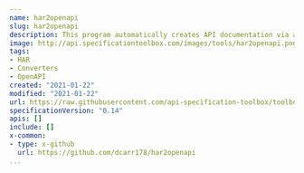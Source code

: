 ```yaml
---
name: har2openapi
slug: har2openapi
description: This program automatically creates API documentation via a OpenApi Spec (OAS) file by using network requests captured in one or more HAR files. Another way to generate HAR files is to install Charles Proxy and then run all your end-to-end browser tests. Charles Proxy saves its raw captures in a .chls file but you can export that to a har file as Charles Proxy outputs har files in a convenient json format. Generating HAR files using your end-to-end tests can save you a lot of manual clicking!
image: http://api.specificationtoolbox.com/images/tools/har2openapi.png
tags:
- HAR
- Converters
- OpenAPI
created: "2021-01-22"
modified: "2021-01-22"
url: https://raw.githubusercontent.com/api-specification-toolbox/toolbox/main/_tools/har2openapi.md
specificationVersion: "0.14"
apis: []
include: []
x-common:
- type: x-github
  url: https://github.com/dcarr178/har2openapi
...
```


